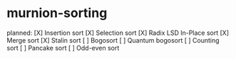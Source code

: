 # murnion-sorting

planned:
[X] Insertion sort
[X] Selection sort
[X] Radix LSD In-Place sort
[X] Merge sort
[X] Stalin sort
[ ] Bogosort
[ ] Quantum bogosort
[ ] Counting sort
[ ] Pancake sort
[ ] Odd-even sort
